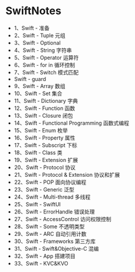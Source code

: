 # SwiftNotes

- 1、Swift - 准备
- 2、Swift - Tuple 元组
- 3、Swift - Optional
- 4、Swift - String 字符串
- 5、Swift - Operator 运算符
- 6、Swift - for in 循环控制
- 7、Swift - Switch 模式匹配
- Swift - guard
- 9、Swift - Array 数组
- 10、Swift - Set 集合
- 11、Swift - Dictionary 字典
- 12、Swift - Function 函数
- 13、Swift - Closure 闭包
- 14、Swift - Functional Programming 函数式编程
- 15、Swift - Enum 枚举
- 16、Swift - Property 属性
- 17、Swift - Subscript 下标
- 18、Swift - Class 类
- 19、Swift - Extension 扩展
- 20、Swift - Protocol 协议
- 21、Swift - Protocol & Extension  协议和扩展
- 22、Swift - POP 面向协议编程
- 23、Swift - Generic 泛型
- 24、Swift - Multi-thread 多线程
- 25、Swift - SwiftUI
- 26、Swift - ErrorHandle 错误处理
- 27、Swift - AccessControl 访问权限控制
- 28、Swift - Some 不透明类型
- 29、Swift - ARC 自动引用计数
- 30、Swift - Frameworks 第三方库
- 31、Swift - Swift&Objective-C 混编
- 32、Swift - App 搭建项目
- 33、Swift - KVC&KVO
